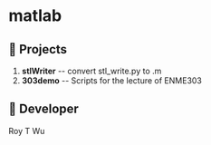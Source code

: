 # matlab

💾 Projects
------------
1. **stlWriter** -- convert stl_write.py to .m
2. **303demo**   -- Scripts for the lecture of ENME303  


🤖 Developer 
------
Roy T Wu

